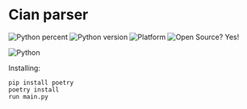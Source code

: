 # Cian parser

![Python percent](https://img.shields.io/github/languages/top/Counter0021/cian-parser)
![Python version](https://img.shields.io/badge/python-3.9.5-green)
![Platform](https://img.shields.io/badge/os-linux_ubuntu-red)
![Open Source? Yes!](https://badgen.net/badge/Open%20Source%20%3F/Yes%21/blue?icon=github)

![Python](https://img.shields.io/badge/Python-3776AB?style=for-the-badge&logo=python&logoColor=white)

Installing:

    pip install poetry
    poetry install
    run main.py
